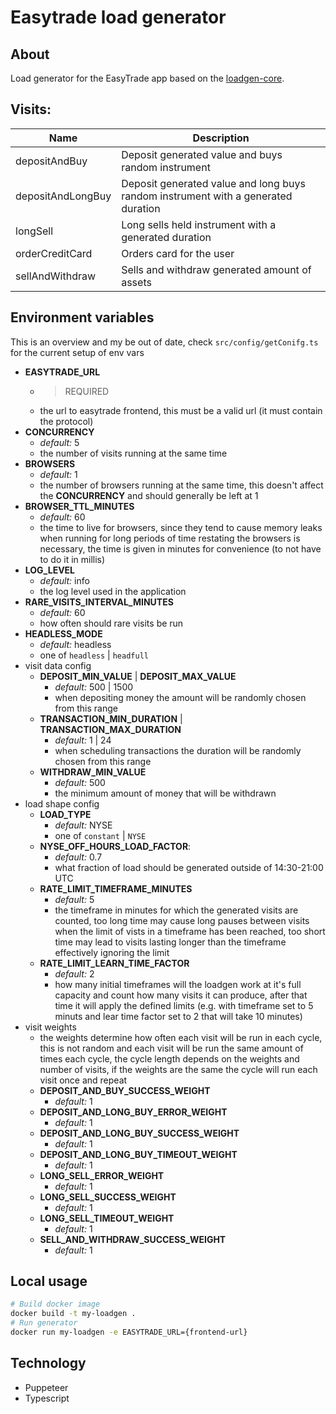 # Easytrade load generator

## About

Load generator for the EasyTrade app based on the [loadgen-core](https://bitbucket.lab.dynatrace.org/projects/DEM/repos/loadgen-core/browse).

## Visits:

| Name              | Description                                                                       |
| ----------------- | --------------------------------------------------------------------------------- |
| depositAndBuy     | Deposit generated value and buys random instrument                                |
| depositAndLongBuy | Deposit generated value and long buys random instrument with a generated duration |
| longSell          | Long sells held instrument with a generated duration                              |
| orderCreditCard   | Orders card for the user                                                          |
| sellAndWithdraw   | Sells and withdraw generated amount of assets                                     |

## Environment variables

This is an overview and my be out of date, check `src/config/getConifg.ts` for the current setup of env vars

- **EASYTRADE_URL**
  - > REQUIRED
  - the url to easytrade frontend, this must be a valid url (it must contain the protocol)
- **CONCURRENCY**
  - _default:_ 5
  - the number of visits running at the same time
- **BROWSERS**
  - _default:_ 1
  - the number of browsers running at the same time, this doesn't affect the **CONCURRENCY** and should generally be left at 1
- **BROWSER_TTL_MINUTES**
  - _default:_ 60
  - the time to live for browsers, since they tend to cause memory leaks when running for long periods of time restating the browsers is necessary, the time is given in minutes for convenience (to not have to do it in millis)
- **LOG_LEVEL**
  - _default:_ info
  - the log level used in the application
- **RARE_VISITS_INTERVAL_MINUTES**
  - _default:_ 60
  - how often should rare visits be run
- **HEADLESS_MODE**
  - _default:_ headless
  - one of `headless` | `headfull`
- visit data config
  - **DEPOSIT_MIN_VALUE** | **DEPOSIT_MAX_VALUE**
    - _default:_ 500 | 1500
    - when depositing money the amount will be randomly chosen from this range
  - **TRANSACTION_MIN_DURATION** | **TRANSACTION_MAX_DURATION**
    - _default:_ 1 | 24
    - when scheduling transactions the duration will be randomly chosen from this range
  - **WITHDRAW_MIN_VALUE**
    - _default:_ 500
    - the minimum amount of money that will be withdrawn
- load shape config
  - **LOAD_TYPE**
    - _default:_ NYSE
    - one of `constant` | `NYSE`
  - **NYSE_OFF_HOURS_LOAD_FACTOR**:
    - _default:_ 0.7
    - what fraction of load should be generated outside of 14:30-21:00 UTC
  - **RATE_LIMIT_TIMEFRAME_MINUTES**
    - _default:_ 5
    - the timeframe in minutes for which the generated visits are counted, too long time may cause long pauses between visits when the limit of vists in a timeframe has been reached, too short time may lead to visits lasting longer than the timeframe effectively ignoring the limit
  - **RATE_LIMIT_LEARN_TIME_FACTOR**
    - _default:_ 2
    - how many initial timeframes will the loadgen work at it's full capacity and count how many visits it can produce, after that time it will apply the defined limits (e.g. with timeframe set to 5 minuts and lear time factor set to 2 that will take 10 minutes)
- visit weights
  - the weights determine how often each visit will be run in each cycle, this is not random and each visit will be run the same amount of times each cycle, the cycle length depends on the weights and number of visits, if the weights are the same the cycle will run each visit once and repeat
  - **DEPOSIT_AND_BUY_SUCCESS_WEIGHT**
    - _default:_ 1
  - **DEPOSIT_AND_LONG_BUY_ERROR_WEIGHT**
    - _default:_ 1
  - **DEPOSIT_AND_LONG_BUY_SUCCESS_WEIGHT**
    - _default:_ 1
  - **DEPOSIT_AND_LONG_BUY_TIMEOUT_WEIGHT**
    - _default:_ 1
  - **LONG_SELL_ERROR_WEIGHT**
    - _default:_ 1
  - **LONG_SELL_SUCCESS_WEIGHT**
    - _default:_ 1
  - **LONG_SELL_TIMEOUT_WEIGHT**
    - _default:_ 1
  - **SELL_AND_WITHDRAW_SUCCESS_WEIGHT**
    - _default:_ 1

## Local usage

```bash
# Build docker image
docker build -t my-loadgen .
# Run generator
docker run my-loadgen -e EASYTRADE_URL={frontend-url}
```

## Technology

- Puppeteer
- Typescript
